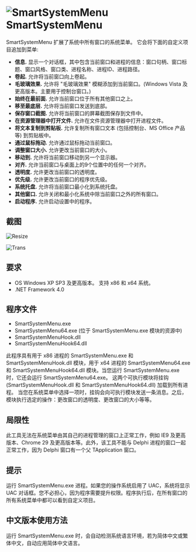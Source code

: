 ![SmartSystemMenu](https://user-images.githubusercontent.com/8102586/68280906-8e86b800-0087-11ea-9762-f9eb028bb8fe.png) SmartSystemMenu
=============

SmartSystemMenu 扩展了系统中所有窗口的系统菜单。 它会将下面的自定义项目追加到菜单:

* **信息.** 显示一个对话框，其中包含当前窗口和进程的信息：窗口句柄、窗口标题、窗口风格、窗口类、进程名称、进程ID、进程路径。
* **卷起.** 允许将当前窗口向上卷起。
* **毛玻璃效果.** 允许将 "毛玻璃效果" 模糊添加到当前窗口。(Windows Vista 及更高版本。主要用于控制台窗口。)
* **始终在最前面.** 允许当前窗口位于所有其他窗口之上。
* **移至最底层.** 允许将当前窗口发送到底部。
* **保存窗口截图.** 允许将当前窗口的屏幕截图保存到文件中。
* **在资源管理器中打开文件.** 允许在文件资源管理器中打开进程文件。
* **将文本复制到剪贴板.** 允许复制所有窗口文本 (包括控制台、MS Office 产品等) 到剪贴板中。
* **通过鼠标拖动.** 允许通过鼠标拖动当前窗口。
* **调整窗口大小.** 允许更改当前窗口的大小。
* **移动到.** 允许将当前窗口移动到另一个显示器。
* **对齐.** 允许当前窗口与桌面上的9个位置中的任何一个对齐。
* **透明度.** 允许更改当前窗口的透明度。
* **优先级.** 允许更改当前窗口的程序优先级。
* **系统托盘.** 允许将当前窗口最小化到系统托盘。
* **其他窗口.** 允许关闭和最小化系统中除当前窗口之外的所有窗口。
* **启动程序.** 允许启动设置中的程序。

截图
------------------

![Resize](https://cdn.jsdelivr.net/gh/LightAPIs/PicGoImg@master/img/Resize.png)

![Trans](https://cdn.jsdelivr.net/gh/LightAPIs/PicGoImg@master/img/Trans.png)

要求
--------------------

* OS Windows XP SP3 及更高版本。 支持 x86 和 x64 系统。
* .NET Framework 4.0

程序文件
--------------------

* SmartSystemMenu.exe
* SmartSystemMenu64.exe (位于 SmartSystemMenu.exe 模块的资源中)
* SmartSystemMenuHook.dll
* SmartSystemMenuHook64.dll

此程序具有用于 x86 进程的 SmartSystemMenu.exe 和 SmartSystemMenuHook.dll 模块，用于 x64 进程的 SmartSystemMenu64.exe 和 SmartSystemMenuHook64.dll 模块。当您运行 SmartSystemMenu.exe 时，它还会运行 SmartSystemMenu64.exe。 这两个可执行模块将挂钩 (SmartSystemMenuHook.dll 和 SmartSystemMenuHook64.dll) 加载到所有进程。 当您在系统菜单中选择一项时，挂钩会向可执行模块发送一条消息。之后，模块执行选定的操作：更改窗口的透明度、更改窗口的大小等等。

局限性
--------------------

此工具无法在系统菜单由其自己的进程管理的窗口上正常工作，例如 IE9 及更高版本、Chrome 29 及更高版本等。此外，该工具不能与 Delphi 进程的窗口一起正常工作，因为 Delphi 窗口有一个父 TApplication 窗口。

提示
--------------------

运行 SmartSystemMenu.exe 进程。如果您的操作系统启用了 UAC，系统将显示 UAC 对话框。您不必担心，因为程序需要提升权限。程序执行后，在所有窗口的所有系统菜单中都可以看到自定义项目。

## 中文版本使用方法

运行 SmartSystemMenu.exe 时，会自动检测系统语言环境，若为简体中文或繁体中文，自动应用简体中文语言。

